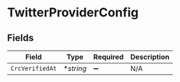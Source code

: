 # TwitterProviderConfig


## Fields

| Field              | Type               | Required           | Description        |
| ------------------ | ------------------ | ------------------ | ------------------ |
| `CrcVerifiedAt`    | **string*          | :heavy_minus_sign: | N/A                |
